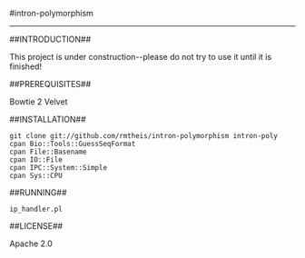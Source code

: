 #intron-polymorphism
* * *

##INTRODUCTION##

This project is under construction--please do not try to use it until it is finished!

##PREREQUISITES##

Bowtie 2
Velvet

##INSTALLATION##

    git clone git://github.com/rmtheis/intron-polymorphism intron-poly
    cpan Bio::Tools::GuessSeqFormat
    cpan File::Basename
    cpan IO::File
    cpan IPC::System::Simple
    cpan Sys::CPU

##RUNNING##

    ip_handler.pl

##LICENSE##

Apache 2.0
